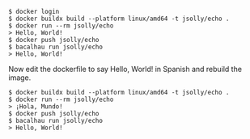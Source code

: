 ```shell
$ docker login
$ docker buildx build --platform linux/amd64 -t jsolly/echo .
$ docker run --rm jsolly/echo
> Hello, World!
$ docker push jsolly/echo
$ bacalhau run jsolly/echo
> Hello, World!
```
Now edit the dockerfile to say Hello, World! in Spanish and rebuild the image.
```shell
$ docker buildx build --platform linux/amd64 -t jsolly/echo .
$ docker run --rm jsolly/echo
> ¡Hola, Mundo!
$ docker push jsolly/echo
$ bacalhau run jsolly/echo
> Hello, World!
```
